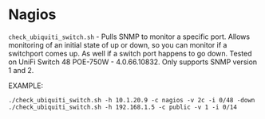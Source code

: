 # Nagios

`check_ubiquiti_switch.sh` - Pulls SNMP to monitor a specific port. Allows monitoring of an initial state of up or down, so you can monitor if a switchport comes up. As well if a switch port happens to go down. Tested on UniFi Switch 48 POE-750W - 4.0.66.10832. Only supports SNMP version 1 and 2. 

EXAMPLE:
    

    ./check_ubiquiti_switch.sh -h 10.1.20.9 -c nagios -v 2c -i 0/48 -down
    ./check_ubiquiti_switch.sh -h 192.168.1.5 -c public -v 1 -i 0/14
